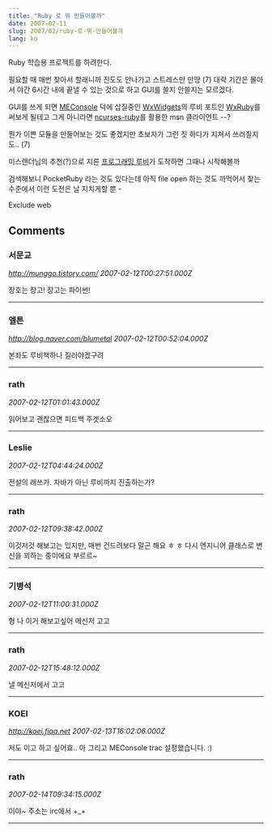 ```yaml
---
title: "Ruby 로 뭐 만들어볼까"
date: 2007-02-11
slug: 2007/02/ruby-로-뭐-만들어볼까
lang: ko
---
```


Ruby 학습용 프로젝트를 하려한다.

필요할 때 매번 찾아서 할래니까 진도도 안나가고 스트레스만 만땅 (7)
대략 기간은 몰아서 야간 6시간 내에 끝낼 수 있는 것으로 하고 GUI를 쓸지 안쓸지는 모르겠다.

GUI를 쓰게 되면 [MEConsole](http://sourceforge.net/projects/meconsole) 덕에 삽질중인 [WxWidgets](http://www.wxwidgets.org/)의 루비 포트인 [WxRuby](http://wxruby.rubyforge.org/wiki/wiki.pl)를 써보게 될테고
그게 아니라면 [ncurses-ruby](http://ncurses-ruby.berlios.de/)를 활용한 msn 클라이언트 --?

뭔가 이쁜 모듈을 만들어보는 것도 좋겠지만 초보자가 그런 짓 하다가 지쳐서 쓰러질지도.. (7)

미스랜더님의 추천(?)으로 지른 [프로그래밍 루비](http://www.yes24.com/Goods/FTGoodsView.aspx?goodsNo=2314079&CategoryNumber=001001003011018)가 도착하면 그때나 시작해볼까

검색해보니 PocketRuby 라는 것도 있다는데 아직 file open 하는 것도 까먹어서 찾는 수준에서 이런 도전은 날 지치게할 뿐 _-_

Exclude web

## Comments

### 서문교
*http://munggo.tistory.com/*
*2007-02-12T00:27:51.000Z*

장호는 장고!
장고는 파이썬!

---

### 엘튼
*http://blog.naver.com/blumetal*
*2007-02-12T00:52:04.000Z*

본좌도 루비책하나 질러야겠구려

---

### rath
*2007-02-12T01:01:43.000Z*

읽어보고 괜찮으면 피드백 주겟소오

---

### Leslie
*2007-02-12T04:44:24.000Z*

전설의 래쓰가. 자바가 아닌 루비까지 진출하는가?

---

### rath
*2007-02-12T09:38:42.000Z*

이것저것 해보고는 있지만, 매번 건드려보다 말곤 해요 ㅎ ㅎ
다시 엔지니어 클래스로 변신을 꾀하는 중이에요 부르르~

---

### 기병석
*2007-02-12T11:00:31.000Z*

형 나 이거 해보고싶어
메신저 고고

---

### rath
*2007-02-12T15:48:12.000Z*

낼 메신저에서 고고

---

### KOEI
*http://koei.fiaa.net*
*2007-02-13T16:02:06.000Z*

저도 이고 하고 싶어효.. 아 그리고 MEConsole trac 설정했습니다. :)

---

### rath
*2007-02-14T09:34:15.000Z*

이야~ 주소는 irc에서 +_+

---

